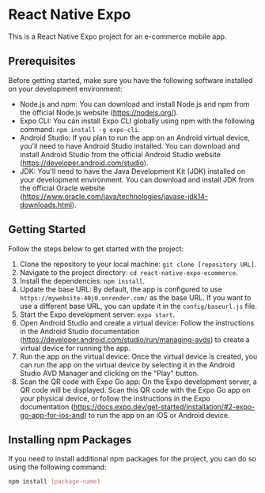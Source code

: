 # React Native Expo

This is a React Native Expo project for an e-commerce mobile app.

## Prerequisites

Before getting started, make sure you have the following software installed on your development environment:

- Node.js and npm: You can download and install Node.js and npm from the official Node.js website (https://nodejs.org/).
- Expo CLI: You can install Expo CLI globally using npm with the following command: `npm install -g expo-cli`.
- Android Studio: If you plan to run the app on an Android virtual device, you'll need to have Android Studio installed. You can download and install Android Studio from the official Android Studio website (https://developer.android.com/studio).
- JDK: You'll need to have the Java Development Kit (JDK) installed on your development environment. You can download and install JDK from the official Oracle website (https://www.oracle.com/java/technologies/javase-jdk14-downloads.html).

## Getting Started

Follow the steps below to get started with the project:

1. Clone the repository to your local machine: `git clone [repository URL]`.
2. Navigate to the project directory: `cd react-native-expo-ecommerce`.
3. Install the dependencies: `npm install`.
4. Update the base URL: By default, the app is configured to use `https://mywebsite-40j0.onrender.com/` as the base URL. If you want to use a different base URL, you can update it in the `config/baseurl.js` file.
5. Start the Expo development server: `expo start`.
6. Open Android Studio and create a virtual device: Follow the instructions in the Android Studio documentation (https://developer.android.com/studio/run/managing-avds) to create a virtual device for running the app.
7. Run the app on the virtual device: Once the virtual device is created, you can run the app on the virtual device by selecting it in the Android Studio AVD Manager and clicking on the "Play" button.
8. Scan the QR code with Expo Go app: On the Expo development server, a QR code will be displayed. Scan this QR code with the Expo Go app on your physical device, or follow the instructions in the Expo documentation (https://docs.expo.dev/get-started/installation/#2-expo-go-app-for-ios-and) to run the app on an iOS or Android device.

## Installing npm Packages

If you need to install additional npm packages for the project, you can do so using the following command:

```bash
npm install [package-name]
